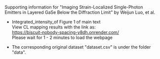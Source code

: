 Supporting information for "Imaging Strain-Localized Single-Photon Emitters in Layered GaSe Below the Diffraction Limit" by Weijun Luo, et al.  

* Integrated_intensity_of Figure 1 of main text  
View CL mapping results with the link as:  
https://biscuit-nobody-spacing-y8dh.onrender.com/  
Please wait for 1 - 2 minutes to load the webpage

* The corresponding original dataset "dataset.csv" is under the folder "data".
